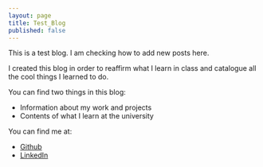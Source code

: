 ```yaml
---
layout: page
title: Test_Blog
published: false
---
```


<p class="message">
  This is a test blog. I am checking how to add new posts here.
</p>

I created this blog in order to reaffirm what I learn in class and catalogue all the cool things I learned to do. 

You can find two things in this blog:

* Information about my work and projects
* Contents of what I learn at the university

You can find me at:
* [Github](https://github.com/Shreya-gaur)
* [LinkedIn](https://www.linkedin.com/in/shreya-gaur22599/)
